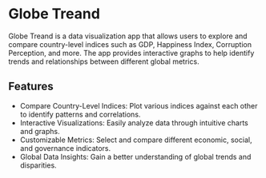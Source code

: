 # Globe Treand
Globe Treand is a data visualization app that allows users to explore and compare country-level indices such as GDP, Happiness Index, Corruption Perception, and more. The app provides interactive graphs to help identify trends and relationships between different global metrics.

## Features
- Compare Country-Level Indices: Plot various indices against each other to identify patterns and correlations.
- Interactive Visualizations: Easily analyze data through intuitive charts and graphs.
- Customizable Metrics: Select and compare different economic, social, and governance indicators.
- Global Data Insights: Gain a better understanding of global trends and disparities.
